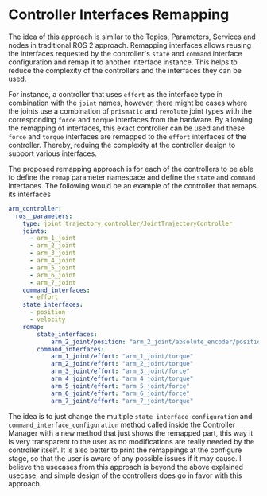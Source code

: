 # Controller Interfaces Remapping

The idea of this approach is similar to the Topics, Parameters, Services and nodes in traditional ROS 2 approach. Remapping interfaces allows reusing the interfaces requested by the controller's ``state`` and ``command`` interface configuration and remap it to another interface instance. This helps to reduce the complexity of the controllers and the interfaces they can be used. 

For instance, a controller that uses ``effort`` as the interface type in combination with the ``joint`` names, however, there might be cases where the joints use a combination of ``prismatic`` and ``revolute`` joint types with the corresponding ``force`` and ``torque`` interfaces from the hardware. By allowing the remapping of interfaces, this exact controller can be used and these ``force`` and ``torque`` interfaces are remapped to the ``effort`` interfaces of the controller. Thereby, reduing the complexity at the controller design to support various interfaces.

The proposed remapping approach is for each of the controllers to be able to define the ``remap`` parameter namespace and define the ``state`` and ``command`` interfaces. The following would be an example of the controller that remaps its interfaces

```yaml
arm_controller:
  ros__parameters:
    type: joint_trajectory_controller/JointTrajectoryController
    joints:
      - arm_1_joint
      - arm_2_joint
      - arm_3_joint
      - arm_4_joint
      - arm_5_joint
      - arm_6_joint
      - arm_7_joint
    command_interfaces:
      - effort
    state_interfaces:
      - position
      - velocity
    remap:
        state_interfaces:
            arm_2_joint/position: "arm_2_joint/absolute_encoder/position"
        command_interfaces:
            arm_1_joint/effort: "arm_1_joint/torque"
            arm_2_joint/effort: "arm_2_joint/torque"
            arm_3_joint/effort: "arm_3_joint/force"
            arm_4_joint/effort: "arm_4_joint/torque"
            arm_5_joint/effort: "arm_5_joint/force"
            arm_6_joint/effort: "arm_6_joint/force"
            arm_7_joint/effort: "arm_7_joint/torque"

```

The idea is to just change the multiple ``state_interface_configuration`` and ``command_interface_configuration`` method called inside the Controller Manager with a new method that just shows the remapped part, this way it is very transparent to the user as no modifications are really needed by the controller itself. It is also better to print the remappings at the configure stage, so that the user is aware of any possible issues if it may cause. I believe the usecases from this approach is beyond the above explained usecase, and simple design of the controllers does go in favor with this approach.